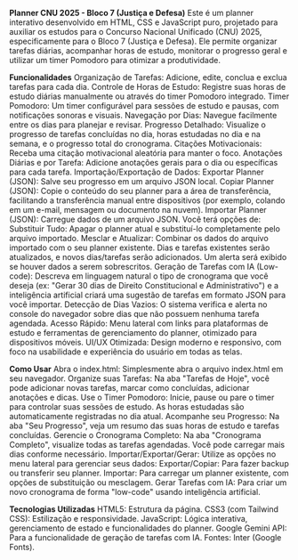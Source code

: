 **Planner CNU 2025 - Bloco 7 (Justiça e Defesa)**
Este é um planner interativo desenvolvido em HTML, CSS e JavaScript puro, projetado para auxiliar os estudos para o Concurso Nacional Unificado (CNU) 2025, especificamente para o Bloco 7 (Justiça e Defesa). Ele permite organizar tarefas diárias, acompanhar horas de estudo, monitorar o progresso geral e utilizar um timer Pomodoro para otimizar a produtividade.

**Funcionalidades**
Organização de Tarefas: Adicione, edite, conclua e exclua tarefas para cada dia.
Controle de Horas de Estudo: Registre suas horas de estudo diárias manualmente ou através do timer Pomodoro integrado.
Timer Pomodoro: Um timer configurável para sessões de estudo e pausas, com notificações sonoras e visuais.
Navegação por Dias: Navegue facilmente entre os dias para planejar e revisar.
Progresso Detalhado: Visualize o progresso de tarefas concluídas no dia, horas estudadas no dia e na semana, e o progresso total do cronograma.
Citações Motivacionais: Receba uma citação motivacional aleatória para manter o foco.
Anotações Diárias e por Tarefa: Adicione anotações gerais para o dia ou específicas para cada tarefa.
Importação/Exportação de Dados:
Exportar Planner (JSON): Salve seu progresso em um arquivo JSON local.
Copiar Planner (JSON): Copie o conteúdo do seu planner para a área de transferência, facilitando a transferência manual entre dispositivos (por exemplo, colando em um e-mail, mensagem ou documento na nuvem).
Importar Planner (JSON): Carregue dados de um arquivo JSON. Você terá opções de:
Substituir Tudo: Apagar o planner atual e substituí-lo completamente pelo arquivo importado.
Mesclar e Atualizar: Combinar os dados do arquivo importado com o seu planner existente. Dias e tarefas existentes serão atualizados, e novos dias/tarefas serão adicionados. Um alerta será exibido se houver dados a serem sobrescritos.
Geração de Tarefas com IA (Low-code): Descreva em linguagem natural o tipo de cronograma que você deseja (ex: "Gerar 30 dias de Direito Constitucional e Administrativo") e a inteligência artificial criará uma sugestão de tarefas em formato JSON para você importar.
Detecção de Dias Vazios: O sistema verifica e alerta no console do navegador sobre dias que não possuem nenhuma tarefa agendada.
Acesso Rápido: Menu lateral com links para plataformas de estudo e ferramentas de gerenciamento do planner, otimizado para dispositivos móveis.
UI/UX Otimizada: Design moderno e responsivo, com foco na usabilidade e experiência do usuário em todas as telas.

**Como Usar**
Abra o index.html: Simplesmente abra o arquivo index.html em seu navegador.
Organize suas Tarefas: Na aba "Tarefas de Hoje", você pode adicionar novas tarefas, marcar como concluídas, adicionar anotações e dicas.
Use o Timer Pomodoro: Inicie, pause ou pare o timer para controlar suas sessões de estudo. As horas estudadas são automaticamente registradas no dia atual.
Acompanhe seu Progresso: Na aba "Seu Progresso", veja um resumo das suas horas de estudo e tarefas concluídas.
Gerencie o Cronograma Completo: Na aba "Cronograma Completo", visualize todas as tarefas agendadas. Você pode carregar mais dias conforme necessário.
Importar/Exportar/Gerar: Utilize as opções no menu lateral para gerenciar seus dados:
Exportar/Copiar: Para fazer backup ou transferir seu planner.
Importar: Para carregar um planner existente, com opções de substituição ou mesclagem.
Gerar Tarefas com IA: Para criar um novo cronograma de forma "low-code" usando inteligência artificial.

**Tecnologias Utilizadas**
HTML5: Estrutura da página.
CSS3 (com Tailwind CSS): Estilização e responsividade.
JavaScript: Lógica interativa, gerenciamento de estado e funcionalidades do planner.
Google Gemini API: Para a funcionalidade de geração de tarefas com IA.
Fontes: Inter (Google Fonts).

